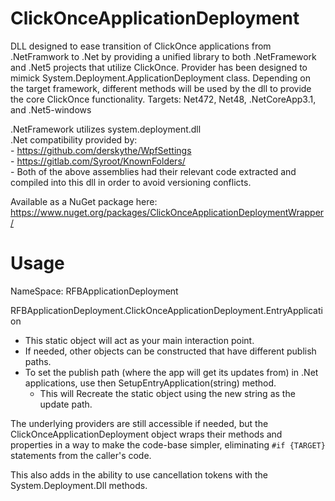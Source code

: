 # ClickOnceApplicationDeployment

DLL designed to ease transition of ClickOnce applications from .NetFramwork to .Net by providing a unified library to both .NetFramework and .Net5 projects that utilize ClickOnce.
Provider has been designed to mimick System.Deployment.ApplicationDeployment class. Depending on the target framework, different methods will be used by the dll to provide the core ClickOnce functionality.
Targets: Net472, Net48, .NetCoreApp3.1, and .Net5-windows 

.NetFramework utilizes system.deployment.dll  
.Net compatibility provided by:     
    - https://github.com/derskythe/WpfSettings      
    - https://gitlab.com/Syroot/KnownFolders/       
    - Both of the above assemblies had their relevant code extracted and compiled into this dll in order to avoid versioning conflicts.


Available as a NuGet package here:
https://www.nuget.org/packages/ClickOnceApplicationDeploymentWrapper/

# Usage
NameSpace: RFBApplicationDeployment  

RFBApplicationDeployment.ClickOnceApplicationDeployment.EntryApplication
- This static object will act as your main interaction point. 
- If needed, other objects can be constructed that have different publish paths.
- To set the publish path (where the app will get its updates from) in .Net applications, use then SetupEntryApplication(string) method.
  - This will Recreate the static object using the new string as the update path.

The underlying providers are still accessible if needed, but the ClickOnceApplicationDeployment object wraps their methods and properties in a way to make the code-base simpler, eliminating `#if {TARGET}` statements from the caller's code. 

This also adds in the ability to use cancellation tokens with the System.Deployment.Dll methods.



